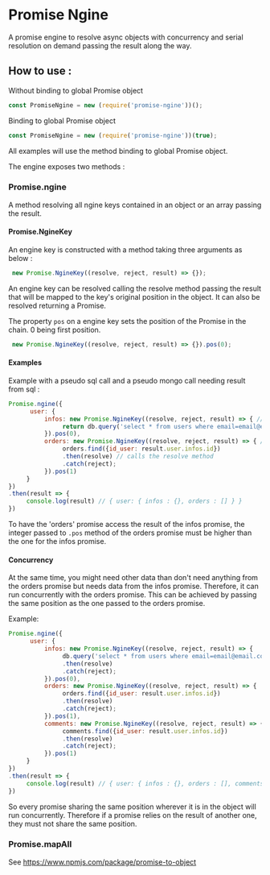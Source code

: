 # Promise Ngine
A promise engine to resolve async objects with concurrency and serial resolution on demand passing the result along the way.

## How to use :

Without binding to global Promise object
``` javascript
const PromiseNgine = new (require('promise-ngine'))();
```
Binding to global Promise object
``` javascript
const PromiseNgine = new (require('promise-ngine'))(true);
```

All examples will use the method binding to global Promise object.

The engine exposes two methods :

### Promise.ngine
A method resolving all ngine keys contained in an object or an array passing the result.

#### Promise.NgineKey
An engine key is constructed with a method taking three arguments as below :
``` javascript
 new Promise.NgineKey((resolve, reject, result) => {});
```

An engine key can be resolved calling the resolve method passing the result that will be mapped to
the key's original position in the object. It can also be resolved returning a Promise.

The property ```pos``` on a engine key sets the position of the Promise in the chain. 0 being first position.
``` javascript
 new Promise.NgineKey((resolve, reject, result) => {}).pos(0);
```

#### Examples
Example with a pseudo sql call and a pseudo mongo call needing result from sql :
``` javascript
Promise.ngine({
      user: {
          infos: new Promise.NgineKey((resolve, reject, result) => { // call happens first
               return db.query('select * from users where email=email@email.com') // returns a Promise
          }).pos(0),
          orders: new Promise.NgineKey((resolve, reject, result) => { // call happens second
               orders.find({id_user: result.user.infos.id})
               .then(resolve) // calls the resolve method
               .catch(reject);
          }).pos(1)
     }
})
.then(result => {
     console.log(result) // { user: { infos : {}, orders : [] } }
})
```
To have the 'orders' promise access the result of the infos promise,
the integer passed to ```.pos``` method of the orders promise must be higher than the one for the infos promise.

#### Concurrency
At the same time, you might need other data than don't need anything from the orders promise
but needs data from the infos promise. Therefore, it can run concurrently with the orders promise. This can be achieved by passing the same position as the one passed to the orders promise.

Example:
``` javascript
Promise.ngine({
      user: {
          infos: new Promise.NgineKey((resolve, reject, result) => {
               db.query('select * from users where email=email@email.com')
               .then(resolve)
               .catch(reject);
          }).pos(0),
          orders: new Promise.NgineKey((resolve, reject, result) => {
               orders.find({id_user: result.user.infos.id})
               .then(resolve)
               .catch(reject);
          }).pos(1),
          comments: new Promise.NgineKey((resolve, reject, result) => {
               comments.find({id_user: result.user.infos.id})
               .then(resolve)
               .catch(reject);
          }).pos(1)
     }
})
.then(result => {
     console.log(result) // { user: { infos : {}, orders : [], comments: [] } }
})
```

So every promise sharing the same position wherever it is in the object will run concurrently.
Therefore if a promise relies on the result of another one, they must not share the same position.

### Promise.mapAll

See https://www.npmjs.com/package/promise-to-object
